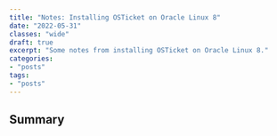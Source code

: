 ```yaml
---
title: "Notes: Installing OSTicket on Oracle Linux 8"
date: "2022-05-31"
classes: "wide"
draft: true
excerpt: "Some notes from installing OSTicket on Oracle Linux 8."
categories:
- "posts"
tags:
- "posts"
---
```


## Summary


